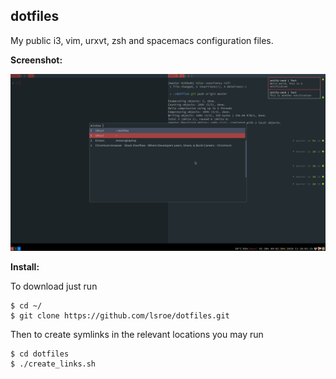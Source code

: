## dotfiles

My public i3, vim, urxvt, zsh and spacemacs configuration files.


**Screenshot:**

![Screenshot](Screenshot.png)

**Install:**

To download just run

```console
$ cd ~/
$ git clone https://github.com/lsroe/dotfiles.git
```
Then to create symlinks in the relevant locations you may run

```console
$ cd dotfiles
$ ./create_links.sh
```

